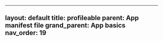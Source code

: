 
---
layout: default
title: profileable
parent: App manifest file
grand_parent: App basics
nav_order: 19
---